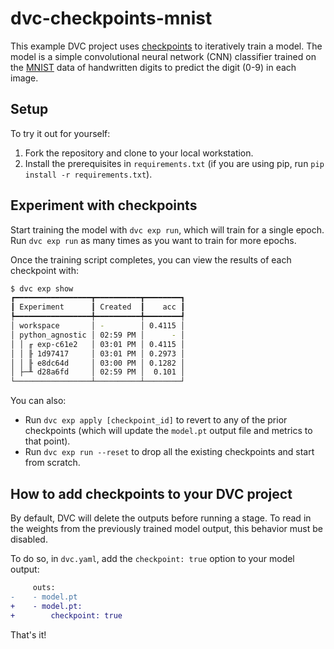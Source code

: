# dvc-checkpoints-mnist

This example DVC project uses
[checkpoints](https://dvc.org/doc/api-reference/make_checkpoint) to iteratively
train a model. The model is a simple convolutional neural network (CNN)
classifier trained on the [MNIST](http://yann.lecun.com/exdb/mnist/) data of
handwritten digits to predict the digit (0-9) in each image.

## Setup

To try it out for yourself:

1. Fork the repository and clone to your local workstation.
2. Install the prerequisites in `requirements.txt` (if you are using pip, run
   `pip install -r requirements.txt`).

## Experiment with checkpoints

Start training the model with `dvc exp run`, which will train for a single
epoch. Run `dvc exp run` as many times as you want to train for more epochs.

Once the training script completes, you can view the results of each checkpoint
with:

```bash
$ dvc exp show
┏━━━━━━━━━━━━━━━━━┳━━━━━━━━━━┳━━━━━━━━┓
┃ Experiment      ┃ Created  ┃    acc ┃
┡━━━━━━━━━━━━━━━━━╇━━━━━━━━━━╇━━━━━━━━┩
│ workspace       │ -        │ 0.4115 │
│ python_agnostic │ 02:59 PM │      - │
│ │ ╓ exp-c61e2   │ 03:01 PM │ 0.4115 │
│ │ ╟ 1d97417     │ 03:01 PM │ 0.2973 │
│ │ ╟ e8dc64d     │ 03:00 PM │ 0.1282 │
│ ├─╨ d28a6fd     │ 02:59 PM │  0.101 │
└─────────────────┴──────────┴────────┘
```

You can also:
* Run `dvc exp apply [checkpoint_id]` to revert to any of the prior checkpoints
  (which will update the `model.pt` output file and metrics to that point).
* Run `dvc exp run --reset` to drop all the existing checkpoints and start from
  scratch.

## How to add checkpoints to your DVC project

By default, DVC will delete the outputs before running a stage. To read in the
weights from the previously trained model output, this behavior must be
disabled.

To do so, in `dvc.yaml`, add the `checkpoint: true` option to your model output:

```diff
     outs:
-    - model.pt
+    - model.pt:
+        checkpoint: true
```

That's it!
